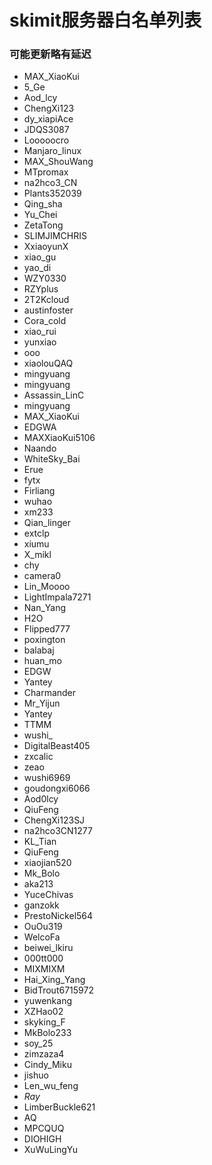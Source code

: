 # skimit服务器白名单列表
### 可能更新略有延迟
- MAX_XiaoKui
- 5_Ge
- Aod_lcy
- ChengXi123
- dy_xiapiAce
- JDQS3087
- Looooocro
- Manjaro_linux
- MAX_ShouWang
- MTpromax
- na2hco3_CN
- Plants352039
- Qing_sha
- Yu_Chei
- ZetaTong
- SLIMJIMCHRIS
- XxiaoyunX
- xiao_gu
- yao_di
- WZY0330
- RZYplus
- 2T2Kcloud
- austinfoster
- Cora_cold
- xiao_rui
- yunxiao
- ooo
- xiaolouQAQ
- mingyuang
- mingyuang
- Assassin_LinC
- mingyuang
- MAX_XiaoKui
- EDGWA
- MAXXiaoKui5106
- Naando
- WhiteSky_Bai
- Erue
- fytx
- Firliang
- wuhao
- xm233
- Qian_linger
- extclp
- xiumu
- X_mikl
- chy
- camera0
- Lin_Moooo
- LightImpala7271
- Nan_Yang
- H2O
- Flipped777
- poxington
- balabaj
- huan_mo
- EDGW
- Yantey
- Charmander
- Mr_Yijun
- Yantey
- TTMM
- wushi_
- DigitalBeast405
- zxcalic
- zeao
- wushi6969
- goudongxi6066
- Aod0lcy
- QiuFeng
- ChengXi123SJ
- na2hco3CN1277
- KL_Tian
- QiuFeng
- xiaojian520
- Mk_Bolo
- aka213
- YuceChivas
- ganzokk
- PrestoNickel564
- OuOu319
- WelcoFa
- beiwei_lkiru
- 000tt000
- MIXMIXM
- Hai_Xing_Yang
- BidTrout6715972
- yuwenkang
- XZHao02
- skyking_F
- MkBolo233
- soy_25
- zimzaza4
- Cindy_Miku
- jishuo
- Len_wu_feng
- _Ray_
- LimberBuckle621
- AQ
- MPCQUQ
- DIOHIGH
- XuWuLingYu
